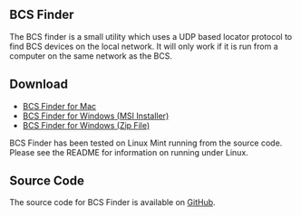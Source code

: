 ## BCS Finder

The BCS finder is a small utility which uses a UDP based locator protocol to find BCS devices on the local network.  It will only work if it is run from a computer on the same network as the BCS.

## Download

* [BCS Finder for Mac](https://www.dropbox.com/s/7n8nh66sl6pjm9q/BCS%20Finder%20-%20Mac.zip?dl=0)
* [BCS Finder for Windows (MSI Installer)](https://www.dropbox.com/s/7mh5kpm3xabnnp5/BCS%20Finder-1.0-win32.msi?dl=0)
* [BCS Finder for Windows (Zip File)](https://www.dropbox.com/s/5w8teos0x7gg9lo/BCS%20Finder.zip?dl=0)

BCS Finder has been tested on Linux Mint running from the source code.  Please see the README for information on running under Linux.

## Source Code

The source code for BCS Finder is available on [GitHub](https://github.com/lawn-chair/bcs-finder).
